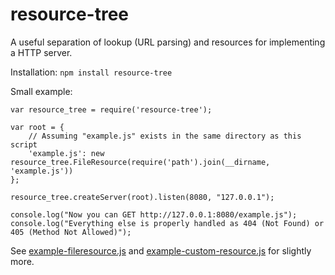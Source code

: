 resource-tree
=============

A useful separation of lookup (URL parsing) and resources for implementing a HTTP server.

Installation: `npm install resource-tree`

Small example:

    var resource_tree = require('resource-tree');

    var root = {
        // Assuming "example.js" exists in the same directory as this script
        'example.js': new resource_tree.FileResource(require('path').join(__dirname, 'example.js'))
    };

    resource_tree.createServer(root).listen(8080, "127.0.0.1");

    console.log("Now you can GET http://127.0.0.1:8080/example.js");
    console.log("Everything else is properly handled as 404 (Not Found) or 405 (Method Not Allowed)");

See [example-fileresource.js][1] and [example-custom-resource.js][2] for slightly more.

[1]: https://bitbucket.org/maghoff/resource-tree/src/tip/example-fileresource.js
[2]: https://bitbucket.org/maghoff/resource-tree/src/tip/example-custom-resource.js
